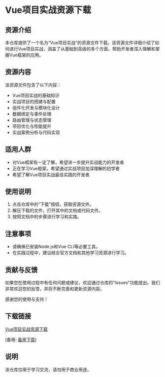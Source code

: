 # Vue项目实战资源下载

## 资源介绍

本仓库提供了一个名为“Vue项目实战”的资源文件下载。该资源文件详细介绍了如何进行Vue项目实战，涵盖了从基础到高级的多个方面，帮助开发者深入理解和掌握Vue框架的应用。

## 资源内容

该资源文件包含了以下内容：

- Vue项目实战的基础知识
- 实战项目的搭建与配置
- 组件化开发与模块化设计
- 数据绑定与事件处理
- 路由管理与状态管理
- 项目优化与性能提升
- 实战案例分析与代码实现

## 适用人群

- 对Vue框架有一定了解，希望进一步提升实战能力的开发者
- 正在学习Vue框架，希望通过实战项目加深理解的初学者
- 希望了解Vue项目实战最佳实践的开发者

## 使用说明

1. 点击仓库中的“下载”按钮，获取资源文件。
2. 解压下载的文件，打开其中的文档或代码文件。
3. 按照文档中的步骤进行学习和实践。

## 注意事项

- 请确保已安装Node.js和Vue CLI等必要工具。
- 在实践过程中，建议结合官方文档和其他学习资源进行学习。

## 贡献与反馈

如果您在使用过程中有任何问题或建议，欢迎通过仓库的“Issues”功能提出。我们非常欢迎您的反馈，并将不断完善和更新资源内容。

感谢您的使用与支持！

## 下载链接
[Vue项目实战资源下载](https://pan.quark.cn/s/36ea14cd9d7c) 

(备用: [备用下载](https://pan.baidu.com/s/1bGRs7RH1mqy19YjU4bCHtA?pwd=1234))

## 说明

该仓库仅用于学习交流，请勿用于商业用途。
